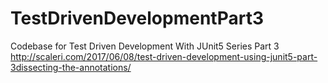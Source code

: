 # TestDrivenDevelopmentPart3
Codebase for Test Driven Development With JUnit5 Series Part 3 
http://scaleri.com/2017/06/08/test-driven-development-using-junit5-part-3dissecting-the-annotations/
